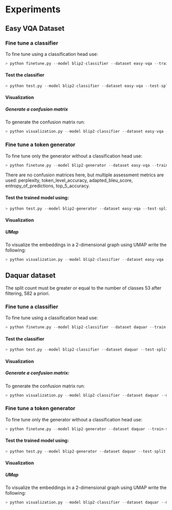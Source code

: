 # Experiments


## Easy VQA Dataset

### Fine tune a classifier
To fine tune using a classification head use:
```python
> python finetune.py --model blip2-classifier --dataset easy-vqa --train-split 'train' --val-split 'val'
```

#### Test the classifier
```python
> python test.py --model blip2-classifier --dataset easy-vqa --test-split 'test[:500]'
```
#### Visualization

##### Generate a confusion matrix
To generate the confusion matrix run:
```python
> python visualization.py --model blip2-classifier --dataset easy-vqa --metric confusion-matrix --split 'train[:1000]'
```

### Fine tune a token generator
To fine tune only the generator without a classification head use:
```python
> python finetune.py --model blip2-generator --dataset easy-vqa --train-split train --val-split val
```

There are no confusion matrices here, but multiple assessment metrics are used: perplexity, token_level_accuracy, adapted_bleu_score, entropy_of_predictions, top_5_accuracy.

#### Test the trained model using:
```python
> python test.py --model blip2-generator --dataset easy-vqa --test-split 'test[:1000]'
```

#### Visualization
##### UMap

To visualize the embeddings in a 2-dimensional graph using UMAP write the following:
```python
> python visualization.py --model blip2-classifier --dataset easy-vqa --metric umap --split 'test[:500]'
```


## Daquar dataset
The split count must be greater or equal to the number of classes 53 after filtering, 582 a priori.
### Fine tune a classifier
To fine tune using a classification head use:
```python
> python finetune.py --model blip2-classifier --dataset daquar --train-split 'train[:1000]' --val-split 'val[:200]'
```

#### Test the classifier
```python
> python test.py --model blip2-classifier --dataset daquar --test-split 'test'
```
#### Visualization

##### Generate a confusion matrix:
To generate the confusion matrix run:
```python
> python visualization.py --model blip2-classifier --dataset daquar --metric confusion-matrix --split 'train[:1000]'
``` 

### Fine tune a token generator
To fine tune only the generator without a classification head use:
```python
> python finetune.py --model blip2-generator --dataset daquar --train-split 'train[:1000]' --val-split 'val[:200]'
```

#### Test the trained model using:
```python
> python test.py --model blip2-generator --dataset daquar --test-split 'test[:1000]'
```

#### Visualization
##### UMap

To visualize the embeddings in a 2-dimensional graph using UMAP write the following:
```python
> python visualization.py --model blip2-classifier --dataset daquar --metric umap --split 'test[:300]'
```